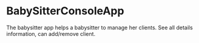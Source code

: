 # BabySitterConsoleApp
The babysitter app helps a babysitter to manage her clients. See all details information, can add/remove client.
